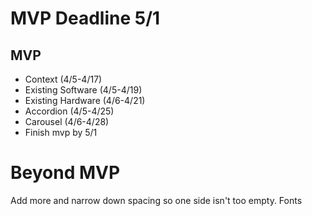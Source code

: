 # MVP Deadline 5/1
## MVP
* Context (4/5-4/17)
* Existing Software (4/5-4/19)
* Existing Hardware (4/6-4/21)
* Accordion (4/5-4/25)
* Carousel (4/6-4/28)
* Finish mvp by 5/1
# Beyond MVP
Add more and narrow down spacing so one side isn't too empty.
Fonts